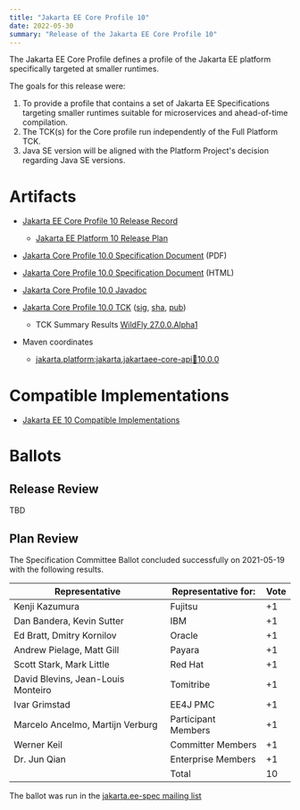 ```yaml
---
title: "Jakarta EE Core Profile 10"
date: 2022-05-30
summary: "Release of the Jakarta EE Core Profile 10"
---
```

The Jakarta EE Core Profile defines a profile of the Jakarta EE platform specifically targeted at smaller runtimes.

The goals for this release were:
1. To provide a profile that contains a set of Jakarta EE Specifications targeting smaller runtimes suitable for microservices and ahead-of-time compilation.
2. The TCK(s) for the Core profile run independently of the Full Platform TCK.
3. Java SE version will be aligned with the Platform Project's decision regarding Java SE versions.

# Artifacts

* [Jakarta EE Core Profile 10 Release Record](https://projects.eclipse.org/projects/ee4j.jakartaee-platform/releases/core-profile-10)
    * [Jakarta EE Platform 10 Release Plan](https://eclipse-ee4j.github.io/jakartaee-platform/jakartaee10/JakartaEE10ReleasePlan)
* [Jakarta Core Profile 10.0 Specification Document](jakarta-coreprofile-spec-10.0.pdf) (PDF)
* [Jakarta Core Profile 10.0 Specification Document](jakarta-coreprofile-spec-10.0.html) (HTML)
* [Jakarta Core Profile 10.0 Javadoc](./apidocs)
* [Jakarta Core Profile 10.0 TCK](https://download.eclipse.org/jakartaee/coreprofile/10/jakarta-coreprofile-10.0.0.zip)
  ([sig](https://download.eclipse.org/jakartaee/coreprofile/10/jakarta-coreprofile-10.0.0.zip.sig),
  [sha](https://download.eclipse.org/jakartaee/coreprofile/10/jakarta-coreprofile-10.0.0.zip.sha256),
  [pub](https://jakarta.ee/specifications/jakartaee-spec-committee.pub))
    * TCK Summary Results [WildFly 27.0.0.Alpha1](https://github.com/jakartaredhat/wf-core-tck-runner/wiki/Jakarta-Core-Profile-10.0.0-TCK-Results)

* Maven coordinates
    * [jakarta.platform:jakarta.jakartaee-core-api:jar:10.0.0](https://search.maven.org/artifact/jakarta.platform/jakartaee-core-api/10.0.0/jar)

# Compatible Implementations
* [Jakarta EE 10 Compatible Implementations](https://jakarta.ee/compatibility/certification/10/)

# Ballots

## Release Review

TBD

## Plan Review

The Specification Committee Ballot concluded successfully on 2021-05-19 with the following results.

| Representative                                 | Representative for: | Vote |
|------------------------------------------------|---------------------|------|
| Kenji Kazumura                                 | Fujitsu             |  +1    |
| Dan Bandera, Kevin Sutter                      | IBM                 |  +1    |
| Ed Bratt, Dmitry Kornilov                      | Oracle              |  +1   |
| Andrew Pielage, Matt Gill                      | Payara              |  +1    |
| Scott Stark, Mark Little                       | Red Hat             |  +1    |
| David Blevins, Jean-Louis Monteiro             | Tomitribe           |  +1    |
| Ivar Grimstad                                  | EE4J PMC            |  +1    |
| Marcelo Ancelmo, Martijn Verburg               | Participant Members |  +1    |
| Werner Keil                                    | Committer Members   |  +1    |
| Dr. Jun Qian                                   | Enterprise Members  |  +1    |
|                                                | Total               |  10  |

The ballot was run in the [jakarta.ee-spec mailing list](https://www.eclipse.org/lists/jakarta.ee-spec/msg01679.html)
